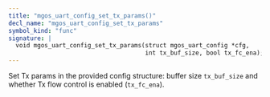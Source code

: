 ```yaml
---
title: "mgos_uart_config_set_tx_params()"
decl_name: "mgos_uart_config_set_tx_params"
symbol_kind: "func"
signature: |
  void mgos_uart_config_set_tx_params(struct mgos_uart_config *cfg,
                                      int tx_buf_size, bool tx_fc_ena);
---
```


Set Tx params in the provided config structure: buffer size `tx_buf_size`
and whether Tx flow control is enabled (`tx_fc_ena`). 

